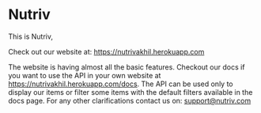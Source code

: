# Nutriv

This is Nutriv,

Check out our website at: https://nutrivakhil.herokuapp.com

The website is having almost all the basic features. Checkout our docs if you want to use the API in your own website at https://nutrivakhil.herokuapp.com/docs.
The API can be used only to display our items or filter some items with the default filters available in the docs page.
For any other clarifications contact us on: support@nutriv.com
